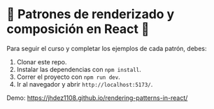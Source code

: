 # 🌱 Patrones de renderizado y composición en React 🌿

Para seguir el curso y completar los ejemplos de cada patrón, debes:

1. Clonar este repo.
2. Instalar las dependencias con `npm install`.
3. Correr el proyecto con `npm run dev`.
4. Ir al navegador y abrir `http://localhost:5173/`.

Demo: https://jhdez1108.github.io/rendering-patterns-in-react/

